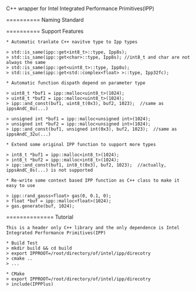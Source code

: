 C++ wrapper for Intel Integrated Performance Primitives(IPP)

==========
Naming Standard


==========
Support Features

    * Automatic tranlate C++ navitve type to Ipp types

    > std::is_same(ipp::get<int8_t>::type, Ipp8s);
    > std::is_same(ipp::get<char>::type, Ipp8s); //int8_t and char are not always the same
    > std::is_same(ipp::get<uint8_t>::type, Ipp8u);
    > std::is_same(ipp::get<std::complex<float> >::type, Ipp32fc);

    * Automatic function dispath depend on parameter type

    > uint8_t *buf1 = ipp::malloc<uint8_t>(1024);
    > uint8_t *buf2 = ipp::malloc<uint8_t>(1024);
    > ipp::and_const(buf1, uint8_t(0x3), buf2, 1023);  //same as ippsAndC_8u(...)

    > unsigned int *buf1 = ipp::malloc<unsigned int>(1024);
    > unsigned int *buf2 = ipp::malloc<unsigned int>(1024);
    > ipp::and_const(buf1, unsigned int(0x3), buf2, 1023);  //same as ippsAndC_32u(...)

    * Extend some original IPP function to support more types

    > int8_t *buf1 = ipp::malloc<int8_t>(1024);
    > int8_t *buf2 = ipp::malloc<int8_t>(1024);
    > ipp::and_const(buf1, int8_t(0x3), buf2, 1023);  //actually, ippsAndC_8s(...) is not supported

    * Re-write some context based IPP function as C++ class to make it easy to use
    
    > ipp::rand_gauss<float> gas(0, 0.1, 0);
    > float *buf = ipp::malloc<float>(1024);
    > gas.generate(buf, 1024);


==============
Tutorial

    This is a header only C++ library and the only dependence is Intel Integrated Performance Primitives(IPP)
    
    * Build Test
    > mkdir build && cd build
    > export IPPROOT=/root/directory/of/intel/ipp/direcotry
    > cmake .. 
    > ...

    * CMake 
    > export IPPROOT=/root/directory/of/intel/ipp/direcotry
    > include(IPPPlus)

